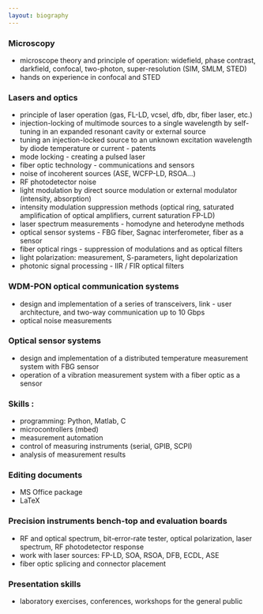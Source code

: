 ```yaml
---
layout: biography
---
```


### Microscopy
* microscope theory and principle of operation: widefield, phase contrast, darkfield, confocal, two-photon, super-resolution (SIM, SMLM, STED)
* hands on experience in confocal and STED


### Lasers and optics
* principle of laser operation (gas, FL-LD, vcsel, dfb, dbr, fiber laser, etc.)
* injection-locking of multimode sources to a single wavelength by self-tuning in an expanded resonant cavity or external source
* tuning an injection-locked source to an unknown excitation wavelength by diode temperature or current - patents
* mode locking - creating a pulsed laser
* fiber optic technology - communications and sensors
* noise of incoherent sources (ASE, WCFP-LD, RSOA…)
* RF photodetector noise
* light modulation by direct source modulation or external modulator (intensity, absorption)
* intensity modulation suppression methods (optical ring, saturated amplification of optical amplifiers, current saturation FP-LD)
* laser spectrum measurements - homodyne and heterodyne methods
* optical sensor systems - FBG fiber, Sagnac interferometer, fiber as a sensor
* fiber optical rings - suppression of modulations and as optical filters
* light polarization: measurement, S-parameters, light depolarization
* photonic signal processing - IIR / FIR optical filters


### WDM-PON optical communication systems
* design and implementation of a series of transceivers, link - user architecture, and two-way communication up to 10 Gbps
* optical noise measurements

### Optical sensor systems
* design and implementation of a distributed temperature measurement system with FBG sensor
* operation of a vibration measurement system with a fiber optic as a sensor


### Skills :
* programming: Python, Matlab, C
* microcontrollers (mbed)
* measurement automation
* control of measuring instruments (serial, GPIB, SCPI)
* analysis of measurement results

### Editing documents
* MS Office package
* LaTeX	 

### Precision instruments bench-top and evaluation boards
* RF and optical spectrum, bit-error-rate tester, optical polarization, laser spectrum, RF photodetector response
* work with laser sources: FP-LD, SOA, RSOA, DFB, ECDL, ASE
* fiber optic splicing and connector placement

### Presentation skills
* laboratory exercises, conferences, workshops for the general public
